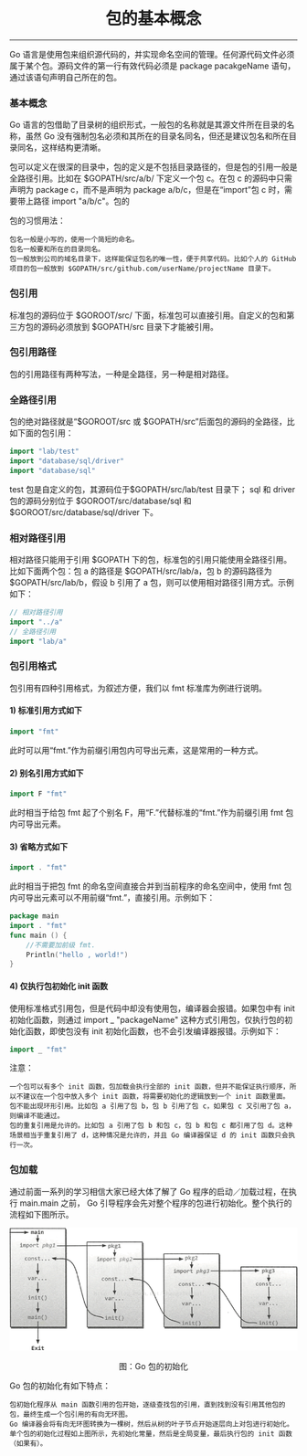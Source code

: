 <center><h1>包的基本概念</h1></center>

---

Go 语言是使用包来组织源代码的，并实现命名空间的管理。任何源代码文件必须属于某个包。源码文件的第一行有效代码必须是 package pacakgeName 语句，通过该语句声明自己所在的包。

### 基本概念

Go 语言的包借助了目录树的组织形式，一般包的名称就是其源文件所在目录的名称，虽然 Go 没有强制包名必须和其所在的目录名同名，但还是建议包名和所在目录同名，这样结构更清晰。

包可以定义在很深的目录中，包的定义是不包括目录路径的，但是包的引用一般是全路径引用。比如在 \$GOPATH/src/a/b/ 下定义一个包 c。在包 c 的源码中只需声明为 package c，而不是声明为 package a/b/c，但是在“import”包 c 时，需要带上路径 import "a/b/c"。包的

包的习惯用法：

```
包名一般是小写的，使用一个简短的命名。
包名一般要和所在的目录同名。
包一般放到公司的域名目录下，这样能保证包名的唯一性，便于共享代码。比如个人的 GitHub 项目的包一般放到 $GOPATH/src/github.com/userName/projectName 目录下。
```

### 包引用

标准包的源码位于 $GOROOT/src/ 下面，标准包可以直接引用。自定义的包和第三方包的源码必须放到 $GOPATH/src 目录下才能被引用。

### 包引用路径

包的引用路径有两种写法，一种是全路径，另一种是相对路径。

### 全路径引用

包的绝对路径就是“$GOROOT/src 或 $GOPATH/src”后面包的源码的全路径，比如下面的包引用：

```go
import "lab/test"
import "database/sql/driver"
import "database/sql"
```

test 包是自定义的包，其源码位于$GOPATH/src/lab/test 目录下； sql 和 driver 包的源码分别位于 $GOROOT/src/database/sql 和 \$GOROOT/src/database/sql/driver 下。

### 相对路径引用

相对路径只能用于引用 $GOPATH 下的包，标准包的引用只能使用全路径引用。比如下面两个包：包 a 的路径是 $GOPATH/src/lab/a，包 b 的源码路径为 \$GOPATH/src/lab/b，假设 b 引用了 a 包，则可以使用相对路径引用方式。示例如下：

```go
// 相对路径引用
import "../a"
// 全路径引用
import "lab/a"
```

### 包引用格式

包引用有四种引用格式，为叙述方便，我们以 fmt 标准库为例进行说明。

#### 1) 标准引用方式如下

```go
import "fmt"
```

此时可以用“fmt.”作为前缀引用包内可导出元素，这是常用的一种方式。

#### 2) 别名引用方式如下

```go
import F "fmt"
```

此时相当于给包 fmt 起了个别名 F，用“F.”代替标准的“fmt.”作为前缀引用 fmt 包内可导出元素。

#### 3) 省略方式如下

```go
import . "fmt"
```

此时相当于把包 fmt 的命名空间直接合并到当前程序的命名空间中，使用 fmt 包内可导出元素可以不用前缀“fmt.”，直接引用。示例如下：

```go
package main
import . "fmt"
func main () {
    //不需要加前级 fmt.
    Println("hello , world!")
}
```

#### 4) 仅执行包初始化 init 函数

使用标准格式引用包，但是代码中却没有使用包，编译器会报错。如果包中有 init 初始化函数，则通过 import \_ "packageName" 这种方式引用包，仅执行包的初始化函数，即使包没有 init 初始化函数，也不会引发编译器报错。示例如下：

```go
import _ "fmt"
```

注意：

```
一个包可以有多个 init 函数，包加载会执行全部的 init 函数，但并不能保证执行顺序，所以不建议在一个包中放入多个 init 函数，将需要初始化的逻辑放到一个 init 函数里面。
包不能出现环形引用。比如包 a 引用了包 b，包 b 引用了包 c，如果包 c 又引用了包 a，则编译不能通过。
包的重复引用是允许的。比如包 a 引用了包 b 和包 c，包 b 和包 c 都引用了包 d。这种场景相当于重复引用了 d，这种情况是允许的，并且 Go 编译器保证 d 的 init 函数只会执行一次。
```

### 包加载

通过前面一系列的学习相信大家已经大体了解了 Go 程序的启动／加载过程，在执行 main.main 之前， Go 引导程序会先对整个程序的包进行初始化。整个执行的流程如下图所示。

<div align=center> 
    <img src="../../img/7-包/01-包的基本概念/Go 包的初始化.gif"/> 
    <p>图：Go 包的初始化</p>
</div>

Go 包的初始化有如下特点：

```
包初始化程序从 main 函数引用的包开始，逐级查找包的引用，直到找到没有引用其他包的包，最终生成一个包引用的有向无环图。
Go 编译器会将有向无环图转换为一棵树，然后从树的叶子节点开始逐层向上对包进行初始化。
单个包的初始化过程如上图所示，先初始化常量，然后是全局变量，最后执行包的 init 函数（如果有）。
```
